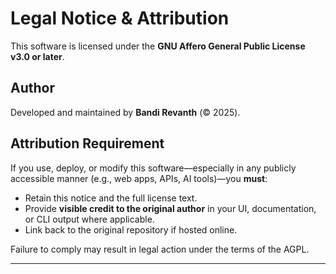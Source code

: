 # Legal Notice & Attribution

This software is licensed under the **GNU Affero General Public License v3.0 or later**.

## Author
Developed and maintained by **Bandi Revanth** (© 2025).

## Attribution Requirement
If you use, deploy, or modify this software—especially in any publicly accessible manner (e.g., web apps, APIs, AI tools)—you **must**:
- Retain this notice and the full license text.
- Provide **visible credit to the original author** in your UI, documentation, or CLI output where applicable.
- Link back to the original repository if hosted online.

Failure to comply may result in legal action under the terms of the AGPL.

---

